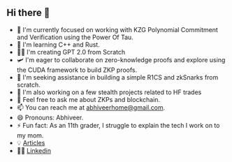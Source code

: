 ## Hi there 👋

<!--
**AV2884/av2884** is a ✨ _special_ ✨ repository because its `README.md` (this file) appears on your GitHub profile.

Here are some ideas to get you started: -->

- 🔭 I'm currently focused on working with KZG Polynomial Commitment and Verification using the Power Of Tau.
- 🌱 I'm learning C++ and Rust.
- 🌱🌱 I'm creating GPT 2.0 from Scratch
- 🛩️ I'm eager to collaborate on zero-knowledge proofs and explore using the CUDA framework to build ZKP proofs.
- 🤔 I'm seeking assistance in building a simple R1CS and zkSnarks from scratch.
- 🥷 I'm also working on a few stealth projects related to HF trades
- 💬 Feel free to ask me about ZKPs and blockchain.
- 📫 You can reach me at abhiveerhome@gmail.com.
- 😄 Pronouns: Abhiveer.
- ⚡ Fun fact: As an 11th grader, I struggle to explain the tech I work on to my mom.
- 💡 [Articles](https://medium.com/@abhiveerhome)
- 🏄‍♂️ [Linkedin](https://www.linkedin.com/in/abhiveerhome/)
